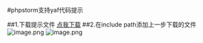 #phpstorm支持yaf代码提示

##1.下载提示文件
[点我下载](https://github.com/xudianyang/yaf.auto.complete)
##2.在include path添加上一步下载的文件
![image.png](https://upload-images.jianshu.io/upload_images/10306662-136b471f37202bf2.png?imageMogr2/auto-orient/strip%7CimageView2/2/w/1240)
![image.png](https://upload-images.jianshu.io/upload_images/10306662-e21e0076814d6d48.png?imageMogr2/auto-orient/strip%7CimageView2/2/w/1240)
